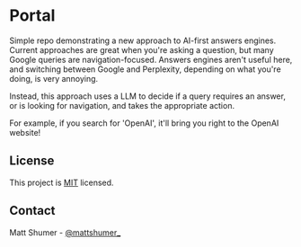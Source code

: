 # Portal

Simple repo demonstrating a new approach to AI-first answers engines. Current approaches are great when you're asking a question, but many Google queries are navigation-focused. Answers engines aren't useful here, and switching between Google and Perplexity, depending on what you're doing, is very annoying.

Instead, this approach uses a LLM to decide if a query requires an answer, or is looking for navigation, and takes the appropriate action.

For example, if you search for 'OpenAI', it'll bring you right to the OpenAI website!

## License

This project is [MIT](https://github.com/mshumer/nav-answers/blob/master/LICENSE) licensed.

## Contact

Matt Shumer - [@mattshumer_](https://twitter.com/mattshumer_)
